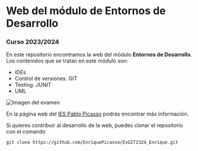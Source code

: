 # Web del módulo de Entornos de Desarrollo

### Curso 2023/2024

En este repositorio encontramos la web del módulo **Entornos de Desarrollo**. Los contenidos que se tratan en este módulo son:

 * IDEs
 * Control de versiones. GIT
 * Testing. JUNIT
 * UML

![Imagen del examen](https://fpiespablopicasso.es/wp-content/uploads/2022/03/LOGOTIPO-IES-PABLO-PICASSO-texto-morado.png)

En la página web del [IES Pablo Picasso](https://fpiespablopicasso.es/) podrás encontrar más información.

Si quieres contribuir al desarrollo de la web, puedes clonar el repositorio con el comando

```
git clone https://github.com/EnriquePicasso/ExGIT2324_Enrique.git

```